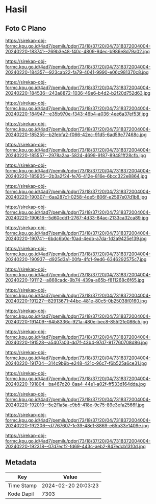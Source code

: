 # Hasil

## Foto C Plano

https://sirekap-obj-formc.kpu.go.id/4ad7/pemilu/pdpr/73/18/37/20/04/7318372004004-20240220-183741--269b3e48-f40c-4809-94ec-b986e8d79a02.jpg

https://sirekap-obj-formc.kpu.go.id/4ad7/pemilu/pdpr/73/18/37/20/04/7318372004004-20240220-184357--923cab22-fa79-4041-9990-e06c981370c8.jpg

https://sirekap-obj-formc.kpu.go.id/4ad7/pemilu/pdpr/73/18/37/20/04/7318372004004-20240220-184536--243a8872-1036-49e6-b4d2-b2f20d752d63.jpg

https://sirekap-obj-formc.kpu.go.id/4ad7/pemilu/pdpr/73/18/37/20/04/7318372004004-20240220-184947--e35b970e-f343-46b4-a036-4ee6a37ef53f.jpg

https://sirekap-obj-formc.kpu.go.id/4ad7/pemilu/pdpr/73/18/37/20/04/7318372004004-20240220-185255--b2febfa2-f066-42ec-91d5-6ad59e77468c.jpg

https://sirekap-obj-formc.kpu.go.id/4ad7/pemilu/pdpr/73/18/37/20/04/7318372004004-20240220-185557--2978a2aa-5824-4699-9187-89481ff28cfb.jpg

https://sirekap-obj-formc.kpu.go.id/4ad7/pemilu/pdpr/73/18/37/20/04/7318372004004-20240220-185905--2b3a2f24-fe76-412e-816e-6bcc322e8864.jpg

https://sirekap-obj-formc.kpu.go.id/4ad7/pemilu/pdpr/73/18/37/20/04/7318372004004-20240220-190307--6aa287c1-0258-4de5-806f-e2597e07d1b8.jpg

https://sirekap-obj-formc.kpu.go.id/4ad7/pemilu/pdpr/73/18/37/20/04/7318372004004-20240220-190616--5d60cdd1-2767-4d33-84ac-2133ca32ca89.jpg

https://sirekap-obj-formc.kpu.go.id/4ad7/pemilu/pdpr/73/18/37/20/04/7318372004004-20240220-190741--6bdc6b0c-f0ad-4edb-a7da-1d2a9425e139.jpg

https://sirekap-obj-formc.kpu.go.id/4ad7/pemilu/pdpr/73/18/37/20/04/7318372004004-20240220-190937--d925d3a1-00fa-4fc1-9ed6-6346292575c7.jpg

https://sirekap-obj-formc.kpu.go.id/4ad7/pemilu/pdpr/73/18/37/20/04/7318372004004-20240220-191112--a868cadc-9b74-439a-a65b-f811268c6f65.jpg

https://sirekap-obj-formc.kpu.go.id/4ad7/pemilu/pdpr/73/18/37/20/04/7318372004004-20240220-191227--82913671-44bc-481e-80c5-0b25038f0160.jpg

https://sirekap-obj-formc.kpu.go.id/4ad7/pemilu/pdpr/73/18/37/20/04/7318372004004-20240220-191409--64b8336c-921a-480e-bec8-855f2fe086c5.jpg

https://sirekap-obj-formc.kpu.go.id/4ad7/pemilu/pdpr/73/18/37/20/04/7318372004004-20240220-191528--a5407a03-dd7f-43b4-97d7-917760708d86.jpg

https://sirekap-obj-formc.kpu.go.id/4ad7/pemilu/pdpr/73/18/37/20/04/7318372004004-20240220-191704--314c9b9b-e248-421c-96c7-f6b525a6ce31.jpg

https://sirekap-obj-formc.kpu.go.id/4ad7/pemilu/pdpr/73/18/37/20/04/7318372004004-20240220-191804--ba467d20-8aa4-44e1-a02f-ff533d164dda.jpg

https://sirekap-obj-formc.kpu.go.id/4ad7/pemilu/pdpr/73/18/37/20/04/7318372004004-20240220-192010--5e2f1a5a-c9b5-418e-9c75-89e3efa2566f.jpg

https://sirekap-obj-formc.kpu.go.id/4ad7/pemilu/pdpr/73/18/37/20/04/7318372004004-20240220-192206--d7767607-1e39-48e1-8869-e65b33e1409e.jpg

https://sirekap-obj-formc.kpu.go.id/4ad7/pemilu/pdpr/73/18/37/20/04/7318372004004-20240220-192318--07d7ecf2-fd69-443c-aeb2-847edcb1310d.jpg


## Metadata

| Key        | Value               |
| ---------- | ------------------- |
| Time Stamp | 2024-02-20 20:03:23 |
| Kode Dapil | 7303                |



